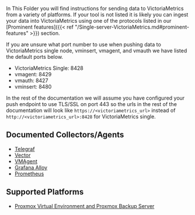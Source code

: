 In This Folder you will find instructions for sending data to VictoriaMetrics from a variety of platforms.
If your tool is not listed it is likely you can ingest your data into VictoriaMetrics using one of the protocols listed in our [Prominent features]({{< ref "/Single-server-VictoriaMetrics.md#prominent-features" >}}) section.

If you are unsure what port number to use when pushing data to VictoriaMetrics single node, vminsert, vmagent, and vmauth we have listed the default ports below.

- VictoriaMetrics Single: 8428
- vmagent: 8429
- vmauth: 8427
- vminsert: 8480

In the rest of the documentation we will assume you have configured your push endpoint to use TLS/SSL on port 443 so the urls in the rest of the documentation will look like `https://<victoriametrics_url>` instead of `http://<victoriametrics_url>:8428` for VictoriaMetrics single.

## Documented Collectors/Agents


- [Telegraf](https://docs.victoriametrics.com/data-ingestion/telegraf/)
- [Vector](https://docs.victoriametrics.com/data-ingestion/vector/)
- [VMAgent](https://docs.victoriametrics.com/data-ingestion/vmagent)
- [Grafana Alloy](https://docs.victoriametrics.com/data-ingestion/alloy/)
- [Prometheus](https://docs.victoriametrics.com/data-ingestion/prometheus/)


## Supported Platforms


- [Proxmox Virtual Environment and Proxmox Backup Server](https://docs.victoriametrics.com/data-ingestion/proxmox/)

